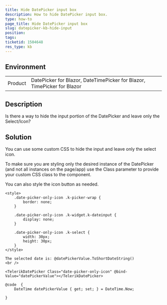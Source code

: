 ```yaml
---
title: Hide DatePicker input box
description: How to hide DatePicker input box.
type: how-to
page_title: Hide DatePicker input box
slug: datepicker-kb-hide-input
position: 
tags: 
ticketid: 1504648
res_type: kb
---
```


## Environment
<table>
	<tbody>
		<tr>
			<td>Product</td>
			<td>DatePicker for Blazor, DateTimePicker for Blazor, TimePicker for Blazor</td>
		</tr>
	</tbody>
</table>


## Description
Is there a way to hide the input portion of the DatePicker and leave only the Select/Icon?

## Solution
You can use some custom CSS to hide the input and leave only the select icon. 

To make sure you are styling only the desired instance of the DatePicker (and not all instances on the page/app) use the Class parameter to provide your custom CSS class to the component. 

You can also style the icon button as needed.

````CSHTML
<style>
    .date-picker-only-icon .k-picker-wrap {
        border: none;
    }

    .date-picker-only-icon .k-widget.k-dateinput {
        display: none;
    }

    .date-picker-only-icon .k-select {
        width: 30px;
        height: 30px;
    }
</style>

The selected date is: @datePickerValue.ToShortDateString()
<br />

<TelerikDatePicker Class="date-picker-only-icon" @bind-Value="datePickerValue"></TelerikDatePicker>

@code  {
    DateTime datePickerValue { get; set; } = DateTime.Now;

}
````

